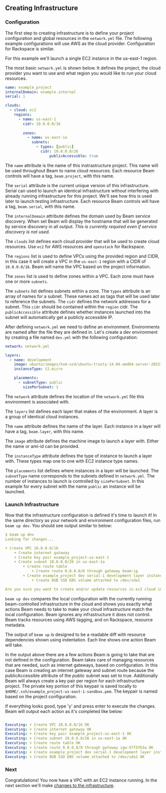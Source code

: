 ## Creating Infrastructure

### Configuration

The first step to creating infrastructure is to define your project configuration and global resources in the `network.yml` file. The following example configurations will use AWS as the cloud provider. Configuration for Rackspace is similar.

For this example we'll launch a single EC2 instance in the us-east-1 region.

The most basic `network.yml` is shown below. It defines the project, the cloud provider you want to use and what region you would like to run your cloud resources.

```yaml
name: example_project
internalDomain: example.internal
serial: 1

clouds:
  - cloud: ec2
    regions:
      - name: us-east-1
        cidr: 10.0.0.0/16
        
        zones:
          - name: us-east-1a
            subnets:
              - types: [public]
                cidr: 10.0.0.0/26
                	publicAccessible: true
```

The `name` attribute is the name of this instrastructure project. This name will be used throughout Beam to name cloud resources. Each resource Beam controls will have a tag, `beam.project`, with this name.

The `serial` attribute is the current unique version of this infrastructure. Serial can used to launch an identical infrastructure without interfering with already running infrastructure for this project. We'll see how this is used later to launch testing infrastructure. Each resource Beam controls will have a tag, `beam.serial`, with this name.

The `internalDomain` attribute defines the domain used by Beam service discovery. When set Beam will display the hostname that will be generated by service discovery in all output. _This is currently required even if service discovery is not used._

The `clouds` list defines each cloud provider that will be used to create cloud resources. Use `ec2` for AWS resources and `openstack` for Rackspace.

The `regions` list is used to define VPCs using the provided region and CIDR, in this case it will create a VPC in the `us-east-1` region with a CIDR of `10.0.0.0/16`. Beam will name the VPC based on the project information.

The `zones` list is used to define zones within a VPC. Each zone must have one or more `subnets`.

The `subnets` list defines subnets within a zone. The `types` attribute is an array of names for a subnet. These names act as tags that will be used later to reference the subnets. The `cidr` defines the network addresses for a subnet. This `cidr` should be contained within the `region` cidr. The `publicAccessible` attribute defines whether instances launched into the subnet will automatically get a publicly accessible IP.

After defining `network.yml` we need to define an environment. Environments are named after the file they are defined in. Let's create a dev environment by creating a file named `dev.yml` with the following configuration:

```yaml
network: network.yml

layers:
  - name: development
    image: ubuntu/images/hvm-ssd/ubuntu-trusty-14.04-amd64-server-20151019
    instanceType: t2.micro

    placements:
      - subnetType: public
        sizePerSubnet: 1
```

The `network` attribute defines the location of the `network.yml` file this environment is associated with.

The `layers` list defines each layer that makes of the environment. A layer is a group of identical cloud instances.

The `name` attribute defines the name of the layer. Each instance in a layer will have a tag, `beam.layer`, with this name.

The `image` attribute defines the machine image to launch a layer with. Either the name or ami-id can be provided.

The `instanceType` attribute defines the type of instance to launch a layer with. These types map one to one with EC2 instance type names.

The `placements` list defines where instances in a layer will be launched. The `subnetType` name corresponds to the subnets defined in `network.yml`. The number of instances to launch is controlled by `sizePerSubnet`. In this example for every subnet with the name `public` an instance will be launched.

### Launch Infrastructure

Now that the infrastructure configuration is defined it's time to launch it! In the same directory as your network and environment configuration files, run `beam up dev`. You should see output similar to below:

```yaml
$ beam up dev
Looking for changes...

+ Create VPC 10.0.0.0/16
    + Create internet gateway
    + Create key pair example_project-us-east-1
    + Create subnet 10.0.0.0/26 in us-east-1a
        + Create route table
            + Create route 0.0.0.0/0 through gateway beam:ig
        + Create example_project dev serial-1 development layer instance
            + Create 8GB SSD EBS volume attached to /dev/sda1

Are you sure you want to create and/or update resources in ec2 cloud in account example_project? (y/N)
```

`beam up dev` compares the local configuration with the currently running beam-controlled infrastructure in the cloud and shows you exactly what actions Beam needs to take to make your cloud infrastructure match the local configuration. Beam ignores any infrastructure it does not control. Beam tracks resources using AWS tagging, and on Rackspace, resource metadata.

The output of `beam up` is designed to be a readable diff with resource dependencies shown using indentation. Each line shows one action Beam will take.

In the output above there are a few actions Beam is going to take that are not defined in the configuration. Beam takes care of managing resources that are needed, such as internet gateways, based on configuration. In this case Beam is creating an internet gateway and subnet route because the publicAccessible attribute of the _public_ subnet was set to true. Additionally Beam will always create a key pair per region for each infrastructure project. The private key portion of this keypair is saved locally to `$HOME/.ssh/example_project-us-east-1-sandbox.pem`. The keypair is named based on the project configuration.

If everything looks good, type 'y' and press enter to execute the changes. Beam will output each action as it's completed like below:

```yaml

Executing: + Create VPC 10.0.0.0/16 OK
Executing: + Create internet gateway OK
Executing: + Create key pair example_project-us-east-1 OK
Executing: + Create subnet 10.0.0.0/26 in us-east-1a OK
Executing: + Create route table OK
Executing: + Create route 0.0.0.0/0 through gateway igw-5ff5fb3a OK
Executing: + Create example_project dev serial-1 development layer instance OK
Executing: + Create 8GB SSD EBS volume attached to /dev/sda1 OK
```

### Next

Congratulations! You now have a VPC with an EC2 instance running. In the next section we'll make [changes to the infrastructure](change.md).